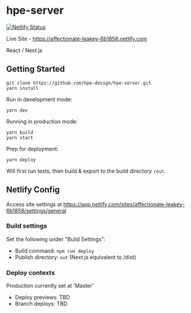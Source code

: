 # hpe-server
[![Netlify Status](https://api.netlify.com/api/v1/badges/9b150011-1acd-47e3-8a8d-b6d4ea3e51bd/deploy-status)](https://app.netlify.com/sites/affectionate-leakey-6b1858/deploys)

Live Site - https://affectionate-leakey-6b1858.netlify.com

React / Next.js

## Getting Started
```
git clone https://github.com/hpe-design/hpe-server.git
yarn install
```

Run in development mode:
```
yarn dev
```

Running in production mode:
```
yarn build
yarn start
```

Prep for deployment:
```
yarn deploy
```
Will first run tests, then build & export to the build directory `/out`.

## Netlify Config
Access site settings at https://app.netlify.com/sites/affectionate-leakey-6b1858/settings/general

### Build settings
Set the following under "Build Settings":
- Build command: `npm run deploy`
- Publish directory: `out` (Next.js equivalent to /dist)

### Deploy contexts
Production currently set at 'Master'
- Deploy previews: TBD
- Branch deploys: TBD

